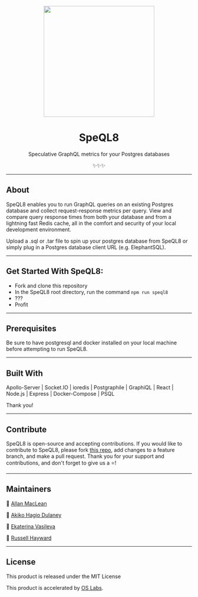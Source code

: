 <p align="center">
<img src="https://cdn.discordapp.com/attachments/825525502444961872/849873256672002068/SpeQL81.png" width="300" />
</p>
<h1 align ="center">SpeQL8</h1>
<p align="center">Speculative GraphQL metrics for your Postgres databases</p>
<p align="center">✨✨✨</p>

___
## About
SpeQL8 enables you to run GraphQL queries on an existing Postgres database and collect request-response metrics per query.  View and compare query response times from both your database and from a lightning fast Redis cache, all in the comfort and security of your local development environment.

Upload a .sql or .tar file to spin up your postgres database from SpeQL8 or simply plug in a Postgres database client URL (e.g. ElephantSQL).

___
## Get Started With SpeQL8:

* Fork and clone this repository
* In the SpeQL8 root directory, run the command `npm run speql8`
* ???
* Profit
___
## Prerequisites
Be sure to have postgresql and docker installed on your local machine before attempting to run SpeQL8.
___
## Built With
Apollo-Server | Socket.IO | ioredis | Postgraphile | GraphiQL | React | Node.js | Express | Docker-Compose | PSQL

Thank you!
___
## Contribute
SpeQL8 is open-source and accepting contributions. If you would like to contribute to SpeQL8, please fork [this repo](https://github.com/oslabs-beta/SpeQL8), add changes to a feature branch, and make a pull request. Thank you for your support and contributions, and don't forget to give us a ⭐!
___
## Maintainers
🌠 [Allan MacLean](https://github.com/allanmaclean)

🌠 [Akiko Hagio Dulaney](https://github.com/akikoinhd)

🌠 [Ekaterina Vasileva](https://github.com/vs-kat)

🌠 [Russell Hayward](https://github.com/russdawg44)

___

## License
This product is released under the MIT License

This product is accelerated by [OS Labs](https://opensourcelabs.io/).
